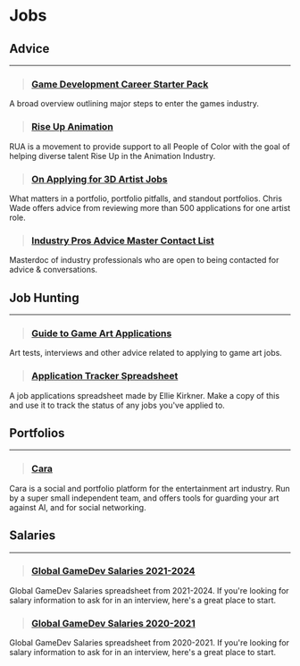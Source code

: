 # Jobs

## Advice
___

> ### [Game Development Career Starter Pack](https://cdn.discordapp.com/attachments/607019459760095232/1295973800894136330/1728282512054.jpg?ex=6728fce8&is=6727ab68&hm=05e6b074b7a9e5de3c66d252608e6bf3349e2c5ba2d259390b6287e232dc2431&)
A broad overview outlining major steps to enter the games industry.
<!-- -->


> ### [Rise Up Animation](https://www.riseupanimation.org/)
RUA is a movement to provide support to all People of Color with the goal of helping diverse talent Rise Up in the Animation Industry.
<!-- -->


> ### [On Applying for 3D Artist Jobs](https://medium.com/@chriswade__/on-applying-for-3d-artist-jobs-15eab00f6912)
What matters in a portfolio, portfolio pitfalls, and
standout portfolios. Chris Wade offers advice from reviewing more than 500 applications for one artist role.
<!-- -->


> ### [Industry Pros Advice Master Contact List](https://docs.google.com/spreadsheets/d/e/2PACX-1vRYveFAl_GuvBo0iuy3EvgPm0fWAGci-Z8e5CZ6hoYz9n8gcoK4dgE0RML-x0pWqRNjGqte-V7phtqB/pubhtml)
Masterdoc of industry professionals who are open to being contacted for advice & conversations.
<!-- -->

## Job Hunting
___

> ### [Guide to Game Art Applications](https://www.artstation.com/kierangoodson/blog/0pn0/guide-to-game-art-applications-art-tests-interviews-and-other-advice)
Art tests, interviews and other advice related to applying to game art jobs.
<!-- -->


> ### [Application Tracker Spreadsheet](https://docs.google.com/spreadsheets/d/1isSrjOJQhDUUHiopO4WHxC-dsiot8Cft12CYOHpvE_o/edit?usp=sharing)
A job applications spreadsheet made by Ellie Kirkner. Make a copy of this and use it to track the status of any jobs you've applied to.
<!-- -->



## Portfolios
___

> ### [Cara](https://cara.app/home)
Cara is a social and portfolio platform for the entertainment art industry. Run by a super small independent team, and offers tools for guarding your art against AI, and for social networking.
<!-- -->


## Salaries
___

> ### [Global GameDev Salaries 2021-2024](https://twitter.com/CairoGoodbrand/status/1467213708606717954?t=wAaEHZcOfsQ1SgCAgDerjw&s=19)
Global GameDev Salaries spreadsheet from 2021-2024. If you're looking for salary information to ask for in an interview, here's a great place to start.
<!-- -->


> ### [Global GameDev Salaries 2020-2021](https://docs.google.com/spreadsheets/d/1cM3_iBGF8IXZfLS5GKvC0-JWh0tS6TVYJJ-HxlguinA/htmlview?usp=sharing&pru=AAABcrSmbYk)
Global GameDev Salaries spreadsheet from 2020-2021. If you're looking for salary information to ask for in an interview, here's a great place to start.
<!-- -->


